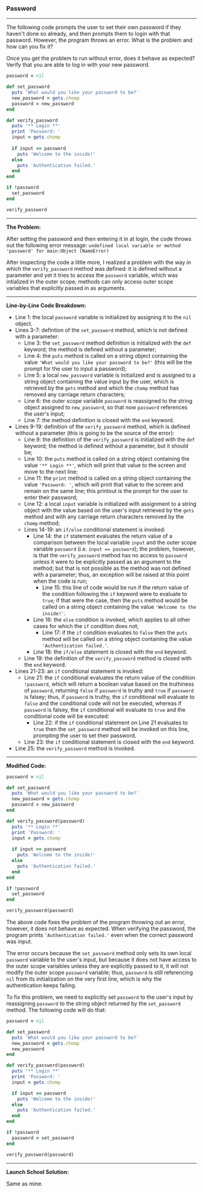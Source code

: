 ### Password

---

The following code prompts the user to set their own password if they haven't done so already, and then prompts them to login with that password. However, the program throws an error. What is the problem and how can you fix it?



Once you get the problem to run without error, does it behave as expected? Verify that you are able to log in with your new password.

```ruby
password = nil

def set_password
  puts 'What would you like your password to be?'
  new_password = gets.chomp
  password = new_password
end

def verify_password
  puts '** Login **'
  print 'Password: '
  input = gets.chomp
  
  if input == password
    puts 'Welcome to the inside!'
  else
    puts 'Authentication failed.'
  end
end

if !password
  set_password
end

verify_password
```

---

**The Problem:**

After setting the password and then entering it in at login, the code throws out the following error message: `undefined local variable or method 'password' for main:Object (NameError)`



After inspecting the code a little more, I realized a problem with the way in which the `verify_password` method was defined: it is defined without a parameter and yet it tries to access the `password` variable, which was intialized in the outer scope; methods can only access outer scope variables that explicitly passed in as arguments.

---

**Line-by-Line Code Breakdown:**

* Line 1: the local `password` variable is initialized by assigning it to the `nil` object.
* Lines 3-7: defintion of the `set_password` method, which is not defined with a parameter:
  * Line 3: the `set_password` method definition is initialized with the `def` keyword; the method is defined without a parameter;
  * Line 4: the `puts` method is called on a string object containing the value `'What would you like your password to be?'` (this will be the prompt for the user to input a password);
  * Line 5: a local `new_password` variable is initialized and is assigned to a string object containing the value input by the user, which is retrieved by the `gets` method and which the `chomp` method has removed any carriage return characters;
  * Line 6: the outer scope variable `password` is reassigned to the string object assigned to `new_password`, so that now `password` references the user's input;
  * Line 7: the method definition is closed with the `end` keyword.
* Lines 9-19: definition of the `verify_password` method, which is defined without a parameter (this is going to be the source of the error):
  * Line 9: the definition of the `verify_password` is initialized with the `def` keyword; the method is defined without a parameter, but it should be;
  * Line 10: the `puts` method is called on a string object containing the value `'** Login **'`, which will print that value to the screen and move to the next line;
  * Line 11: the `print` method is called on a string object containing the value `'Password: '`, which will print that value to the screen and remain on the same line; this printout is the prompt for the user to enter their password;
  * Line 12: a local `input` variable is initialized with assignment to a string object with the value based on the user's input retrieved by the `gets` method and with any carriage return characters removed by the `chomp` method;
  * Lines 14-19: an `if/else` conditional statement is invoked:
    * Line 14: the `if` statement evaluates the return value of a comparison between the local variable  `input` and the outer scope variable `password` (i.e. `input == password`); the problem, however, is that the `verify_password` method has no access to `password` unless it were to be explicitly passed as an argument to the method; but that is not possible as the method was not defined with a parameter; thus, an exception will be raised at this point when the code is run;
      * Line 15: this line of code would be run if the return value of the condition following the `if` keyword were to evaluate to `true`; if that were the case, then the `puts` method would be called on a string object containing the value `'Welcome to the inside!'`.
    * Line 16: the `else` condition is invoked, which applies to all other cases for which the `if` condition does not;
      * Line 17: if the `if` condition evaluates to `false` then the `puts` method will be called on a string object containing the value `'Authentication failed.'`.
    * Line 18: the `if/else` statement is closed with the `end` keyword.
  * Line 19: the definition of the `verify_password` method is closed with the `end` keyword.
* Lines 21-23: an `if` conditional statement is invoked:
  * Line 21: the `if` conditional evaluates the return value of the condition `!password`, which will return a boolean value based on the truthiness of `password`, returning `false` if `password` is truthy and `true` if `password` is falsey; thus, if `password` is truthy, the `if` conditional will evaluate to `false` and the conditional code will not be executed, whereas if `password` is falsey, the `if` conditional will evaluate to `true` and the conditional code will be executed:
    * Line 22: if the `if` conditional statement on Line 21 evaluates to `true` then the `set_password` method will be invoked on this line, prompting the user to set their password.
  * Line 23: the `if` conditional statement is closed with the `end` keyword.
* Line 25: the `verify_password` method is invoked.

---

**Modified Code:**

```ruby
password = nil

def set_password
  puts 'What would you like your password to be?'
  new_password = gets.chomp
  password = new_password
end

def verify_password(password)
  puts '** Login **'
  print 'Password: '
  input = gets.chomp
  
  if input == password
    puts 'Welcome to the inside!'
  else
    puts 'Authentication failed.'
  end
end

if !password
  set_password
end

verify_password(password)
```

The above code fixes the problem of the program throwing out an error, however, it does not behave as expected. When verifying the password, the program prints `'Authentication failed.'` even when the correct password was input.



The error occurs because the `set_password` method only sets its own local `password` variable to the user's input, but because it does not have access to the outer scope variables unless they are explicitly passed to it, it will not modify the outer scope `password` variable; thus, `password` is still referencing `nil` from its initialization on the very first line, which is why the authentication keeps failing.



To fix this problem, we need to explicitly set `password` to the user's input by reassigning `password` to the string object returned by the `set_password` method. The following code will do that:

```ruby
password = nil

def set_password
  puts 'What would you like your password to be?'
  new_password = gets.chomp
  new_password
end

def verify_password(password)
  puts '** Login **'
  print 'Password: '
  input = gets.chomp

  if input == password
    puts 'Welcome to the inside!'
  else
    puts 'Authentication failed.'
  end
end

if !password
  password = set_password
end

verify_password(password)
```

---

**Launch School Solution:**

Same as mine.

